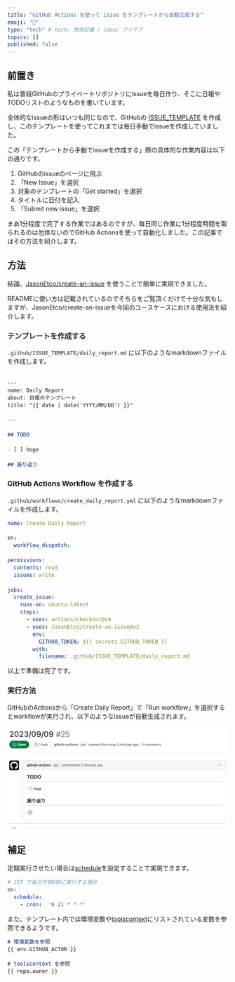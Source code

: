 ```yaml
---
title: "GitHub Actions を使って issue をテンプレートから自動生成する"
emoji: "👋"
type: "tech" # tech: 技術記事 / idea: アイデア
topics: []
published: false
---
```


## 前置き

私は普段GitHubのプライベートリポジトリにissueを毎日作り、そこに日報やTODOリストのようなものを書いています。

全体的なissueの形はいつも同じなので、GitHubの [ISSUE_TEMPLATE](https://docs.github.com/ja/communities/using-templates-to-encourage-useful-issues-and-pull-requests/manually-creating-a-single-issue-template-for-your-repository) を作成し、このテンプレートを使ってこれまでは毎日手動でissueを作成していました。

この「テンプレートから手動でissueを作成する」際の具体的な作業内容は以下の通りです。

1. GitHubのissueのページに飛ぶ
2. 「New Issue」を選択
3. 対象のテンプレートの「Get started」を選択
4. タイトルに日付を記入
5. 「Submit new issue」を選択

まあ1分程度で完了する作業ではあるのですが、毎日同じ作業に1分程度時間を取られるのは勿体ないのでGitHub Actionsを使って自動化しました。この記事ではその方法を紹介します。

## 方法

結論、[JasonEtco/create-an-issue](https://github.com/JasonEtco/create-an-issue) を使うことで簡単に実現できました。

READMEに使い方は記載されているのでそちらをご覧頂くだけで十分な気もしますが、JasonEtco/create-an-issueを今回のユースケースにおける使用法を紹介します。

### テンプレートを作成する

`.github/ISSUE_TEMPLATE/daily_report.md` に以下のようなmarkdownファイルを作成します。

```md

---
name: Daily Report
about: 日報のテンプレート
title: "{{ date | date('YYYY/MM/DD') }}"

---

## TODO

- [ ] hoge

## 振り返り

```

### GitHub Actions Workflow を作成する

`.github/workflows/create_daily_report.yml` に以下のようなmarkdownファイルを作成します。

```yml
name: Create Daily Report

on:
  workflow_dispatch:

permissions:
  contents: read
  issues: write 

jobs:
  create_issue:
    runs-on: ubuntu-latest
    steps:
      - uses: actions/checkout@v4
      - uses: JasonEtco/create-an-issue@v2
        env:
          GITHUB_TOKEN: ${{ secrets.GITHUB_TOKEN }}
        with:
          filename: .github/ISSUE_TEMPLATE/daily_report.md
```

以上で準備は完了です。

### 実行方法

GitHubのActionsから「Create Daily Report」で「Run workflow」を選択するとworkflowが実行され、以下のようなissueが自動生成されます。

![image](/images/5f395913671d64-1.png)

## 補足

定期実行させたい場合は[schedule](https://docs.github.com/en/actions/using-workflows/events-that-trigger-workflows#schedule)を設定することで実現できます。

```yml
# JST で毎日午前6時に実行する場合
on:
  schedule:
    - cron:  '0 21 * * *'
```

また、テンプレート内では環境変数や[toolscontext](https://github.com/JasonEtco/actions-toolkit#toolscontext)にリストされている変数を参照できるようです。

```md
# 環境変数を参照
{{ env.GITHUB_ACTOR }}

# toolscontext を参照
{{ repo.owner }}
```
